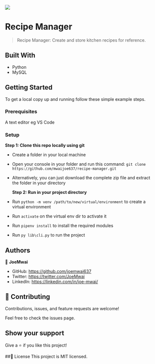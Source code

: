 ![](https://encrypted-tbn0.gstatic.com/images?q=tbn:ANd9GcTkJqzCdMjOU_lJvBjQLrXLp8rmZCNM08840A&s)

# Recipe Manager

> Recipe Manager: Create and store kitchen recipes for reference.

## Built With

- Python
- MySQL

## Getting Started

To get a local copy up and running follow these simple example steps.

### Prerequisites

A text editor eg VS Code

### Setup

**Step 1: Clone this repo locally using git**

- Create a folder in your local machine
- Open your console in your folder and run this command: `git clone https://github.com/mwaijoe637/recipe-manager.git`
- Alternatively, you can just download the complete zip file and extract the folder in your directory

  **Step 2: Run in your project directory**

- Run `python -m venv /path/to/new/virtual/environment` to create a virtual environment
- Run `activate` on the virtual env dir to activate it
- Run `pipenv install` to install the required modules
- Run `py lib\cli.py` to run the project

## Authors

:bust_in_silhouette: **JoeMwai**

- GitHub: https://github.com/joemwai637
- Twitter: https://twitter.com/JoeMwai
- LinkedIn: https://linkedin.com/in/joe-mwai/

## :handshake: Contributing

Contributions, issues, and feature requests are welcome!

Feel free to check the issues page.

## Show your support

Give a :star:️ if you like this project!

##:memo: License
This project is MIT licensed.

